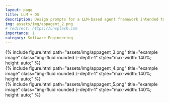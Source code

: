 ```yaml
---
layout: page
title: LLM + OS
description: Design prompts for a LLM-based agent framework intended to operate smartphone application
img: assets/img/appagent_2.png
# redirect: https://unsplash.com
importance: 1
category: Software Engineering
---
```



<div class="row justify-content-center"> 
    <div class="col-sm mt-4 mt-md-1 text-center"> 
        {% include figure.html path="assets/img/appagent_3.png" title="example image" class="img-fluid rounded z-depth-1" style="max-width: 140%; height: auto;" %}
    </div>
    <div class="col-sm mt-4 mt-md-1 text-center"> 
        {% include figure.html path="assets/img/appagent_4.png" title="example image" class="img-fluid rounded z-depth-1" style="max-width: 140%; height: auto;" %}
    </div>
    <div class="col-sm mt-4 mt-md-1 text-center"> 
        {% include figure.html path="assets/img/appagent_5.png" title="example image" class="img-fluid rounded z-depth-1" style="max-width: 140%; height: auto;" %}
    </div>
</div>
